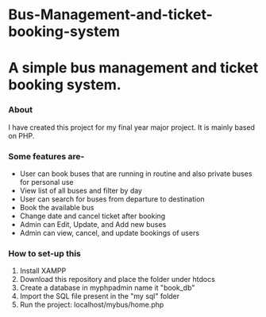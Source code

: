 # Bus-Management-and-ticket-booking-system
<h1>A simple bus management and ticket booking system.</h1>

<h3>About</h3>
<p>I have created this project for my final year major project. It is mainly based on PHP. </p>
<h3>Some features are-</h3>
<ul>
  <li>User can book buses that are running in routine and also private buses for personal use</li>
  <li>View list of all buses and filter by day</li>
  <li>User can search for buses from departure to destination</li>
  <li>Book the available bus</li>
  <li>Change date and cancel ticket after booking</li>
  <li>Admin can Edit, Update, and Add new buses</li>
  <li>Admin can view, cancel, and update bookings of users</li>
</ul>

<h3>How to set-up this</h3>
<ol>
  <li>Install XAMPP</li>
  <li>Download this repository and place the folder under htdocs</li>
  <li>Create a database in myphpadmin name it "book_db"</li>
  <li>Import the SQL file present in the "my sql" folder</li>
  <li>Run the project: localhost/mybus/home.php</li>
</ol>
